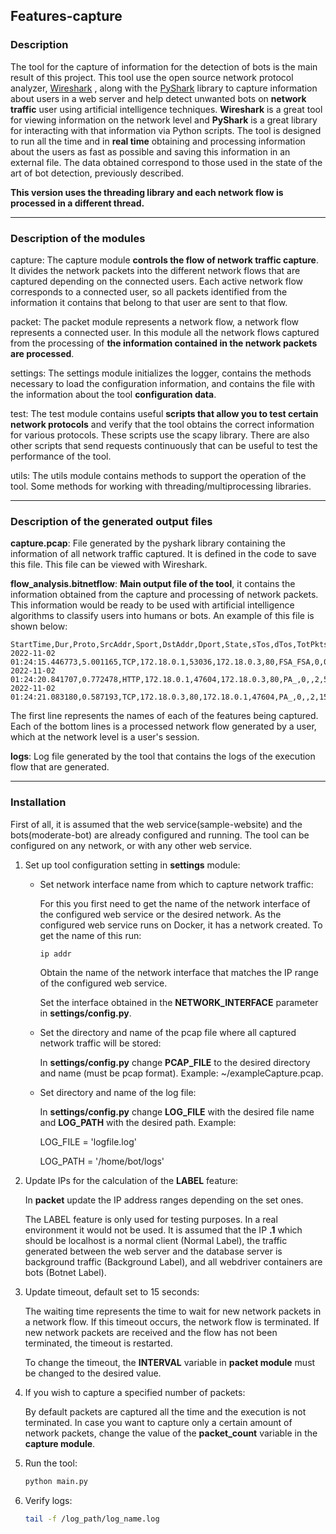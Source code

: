 ## Features-capture

### Description

The tool for the capture of information for the detection of bots is the main result of this project. This tool use the open source network protocol analyzer, [Wireshark](https://www.wireshark.org/) , along with the [PyShark](https://pyshark.readthedocs.io/en/latest/) library to capture information about users in a web server and help detect unwanted bots on **network traffic** user using artificial intelligence techniques. **Wireshark** is a great tool for viewing information on the network level and **PyShark** is a great library for interacting with that information via Python scripts. The tool is designed to run all the time and in **real time** obtaining and processing information about the users as fast as possible and saving this information in an external file. The data obtained correspond to those used in the state of the art of bot detection, previously described.

**This version uses the threading library and each network flow is processed in a different thread.**

---

### Description of the modules

capture: The capture module **controls the flow of network traffic capture**. It divides the network packets into the different network flows that are captured depending on the connected users. Each active network flow corresponds to a connected user, so all packets identified from the information it contains that belong to that user are sent to that flow.

packet: The packet module represents a network flow, a network flow represents a connected user. In this module all the network flows captured from the processing of **the information contained in the network packets are processed**. 

settings: The settings module initializes the logger, contains the methods necessary to load the configuration information, and contains the file with the information about the tool **configuration data**.

test: The test module contains useful **scripts that allow you to test certain network protocols** and verify that the tool obtains the correct information for various protocols. These scripts use the scapy library. There are also other scripts that send requests continuously that can be useful to test the performance of the tool.

utils: The utils module contains methods to support the operation of the tool. Some methods for working with threading/multiprocessing libraries.

---

### Description of the generated output files

**capture.pcap**: File generated by the pyshark library containing the information of all network traffic captured. It is defined in the code to save this file. This file can be viewed with Wireshark.

**flow_analysis.bitnetflow**: **Main output file of the tool**, it contains the information obtained from the capture and processing of network packets. This information would be ready to be used with artificial intelligence algorithms to classify users into humans or bots. An example of this file is shown below:

```
StartTime,Dur,Proto,SrcAddr,Sport,DstAddr,Dport,State,sTos,dTos,TotPkts,TotBytes,SrcBytes,Label
2022-11-02 01:24:15.446773,5.001165,TCP,172.18.0.1,53036,172.18.0.3,80,FSA_FSA,0,0,6,412,272,flow=Normal
2022-11-02 01:24:20.841707,0.772478,HTTP,172.18.0.1,47604,172.18.0.3,80,PA_,0,,2,5331,5331,flow=Botnet
2022-11-02 01:24:21.083180,0.587193,TCP,172.18.0.3,80,172.18.0.1,47604,PA_,0,,2,1526,1526,flow=Normal
```

The first line represents the names of each of the features being captured. Each of the bottom lines is a processed network flow generated by a user, which at the network level is a user's session.

**logs**: Log file generated by the tool that contains the logs of the execution flow that are generated.

---

### Installation

First of all, it is assumed that the web service(sample-website) and the bots(moderate-bot) are already configured and running. The tool can be configured on any network, or with any other web service.

1. Set up tool configuration setting in **settings** module:

   - Set network interface name from which to capture network traffic:

     For this you first need to get the name of the network interface of the configured web service or the desired network. As the configured web service runs on Docker, it has a network created. To get the name of this run:

     ```bash
     ip addr
     ```

     Obtain the name of the network interface that matches the IP range of the configured web service.

     Set the interface obtained in the **NETWORK_INTERFACE** parameter in **settings/config.py**.

   - Set the directory and name of the pcap file where all captured network traffic will be stored:

     In **settings/config.py** change **PCAP_FILE** to the desired directory and name (must be pcap format). Example: ~/exampleCapture.pcap.

   - Set directory and name of the log file:

     In **settings/config.py** change **LOG_FILE** with the desired file name and **LOG_PATH** with the desired path. Example:

     LOG_FILE = 'logfile.log'

     LOG_PATH = '/home/bot/logs'

2. Update IPs for the calculation of the **LABEL** feature:

   In **packet** update the IP address ranges depending on the set ones.

   The LABEL feature is only used for testing purposes. In a real environment it would not be used. It is assumed that the IP **.1** which should be localhost is a normal client (Normal Label), the traffic generated between the web server and the database server is background traffic (Background Label), and all webdriver containers are bots (Botnet Label).

3. Update timeout, default set to 15 seconds:

   The waiting time represents the time to wait for new network packets in a network flow. If this timeout occurs, the network flow is terminated. If new network packets are received and the flow has not been terminated, the timeout is restarted. 

   To change the timeout, the **INTERVAL** variable in **packet module** must be changed to the desired value.

4. If you wish to capture a specified number of packets:

   By default packets are captured all the time and the execution is not terminated. In case you want to capture only a certain amount of network packets, change the value of the **packet_count** variable in the **capture module**.

5. Run the tool:

   ```bash
   python main.py
   ```

6. Verify logs:

   ```bash
   tail -f /log_path/log_name.log
   ```

   